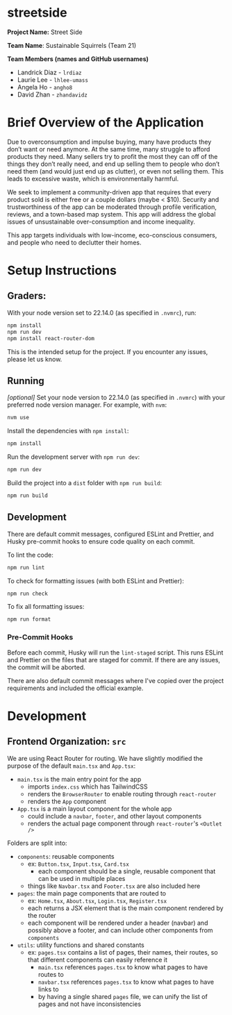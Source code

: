 # streetside

**Project Name:** Street Side

**Team Name**: Sustainable Squirrels (Team 21)

**Team Members (names and GitHub usernames)**

- Landrick Diaz - `lrdiaz`
- Laurie Lee - `lhlee-umass`
- Angela Ho - `angho8`
- David Zhan - `zhandavidz`

# Brief Overview of the Application

Due to overconsumption and impulse buying, many have products they don’t want or need anymore. At the same time, many struggle to afford products they need. Many sellers try to profit the most they can off of the things they don’t really need, and end up selling them to people who don’t need them (and would just end up as clutter), or even not selling them. This leads to excessive waste, which is environmentally harmful.

We seek to implement a community-driven app that requires that every product sold is either free or a couple dollars (maybe < $10). Security and trustworthiness of the app can be moderated through profile verification, reviews, and a town-based map system. This app will address the global issues of unsustainable over-consumption and income inequality.

This app targets individuals with low-income, eco-conscious consumers, and people who need to declutter their homes.

# Setup Instructions

## Graders:

With your node version set to 22.14.0 (as specified in `.nvmrc`), run:
```bash
npm install
npm run dev
npm install react-router-dom
```

This is the intended setup for the project. If you encounter any issues, please let us know.

## Running

*[optional]* Set your node version to 22.14.0 (as specified in `.nvmrc`) with your preferred node version manager. For example, with `nvm`:
```bash
nvm use
```


Install the dependencies with `npm install`:
```bash
npm install
```

Run the development server with `npm run dev`:
```bash
npm run dev
```

Build the project into a `dist` folder with `npm run build`:
```bash
npm run build
```

## Development

There are default commit messages, configured ESLint and Prettier, and Husky pre-commit hooks to ensure code quality on each commit.

To lint the code:
```bash
npm run lint
```

To check for formatting issues (with both ESLint and Prettier):
```bash
npm run check
```

To fix all formatting issues:
```bash
npm run format
```

### Pre-Commit Hooks

Before each commit, Husky will run the `lint-staged` script. This runs ESLint and Prettier on the files that are staged for commit. If there are any issues, the commit will be aborted.

There are also default commit messages where I've copied over the project requirements and included the official example.

# Development

## Frontend Organization: `src`

We are using React Router for routing. We have slightly modified the purpose of the default `main.tsx` and `App.tsx`:
- `main.tsx` is the main entry point for the app
  - imports `index.css` which has TailwindCSS
  - renders the `BrowserRouter` to enable routing through `react-router`
  - renders the `App` component
- `App.tsx` is a main layout component for the whole app
  - could include a `navbar`, `footer`, and other layout components
  - renders the actual page component through `react-router`'s `<Outlet />`

Folders are split into:
- `components`: reusable components
  - ex: `Button.tsx`, `Input.tsx`, `Card.tsx`
    - each component should be a single, reusable component that can be used in multiple places
  - things like `Navbar.tsx` and `Footer.tsx` are also included here
- `pages`: the main page components that are routed to
  - ex: `Home.tsx`, `About.tsx`, `Login.tsx`, `Register.tsx`
  - each returns a JSX element that is the main component rendered by the router
  - each component will be rendered under a header (navbar) and possibly above a footer, and can include other components from `components`
- `utils`: utility functions and shared constants
  - ex: `pages.tsx` contains a list of pages, their names, their routes, so that different components can easily reference it
    - `main.tsx` references `pages.tsx` to know what pages to have routes to
    - `navbar.tsx` references `pages.tsx` to know what pages to have links to
    - by having a single shared `pages` file, we can unify the list of pages and not have inconsistencies

